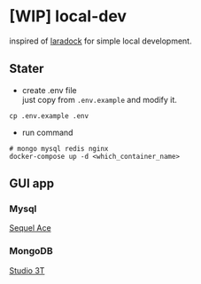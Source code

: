 # [WIP] local-dev
inspired of [laradock](https://github.com/laradock/laradock) for simple local development.

## Stater
- create .env file      
just copy from `.env.example` and modify it.    
```shell
cp .env.example .env
```

- run command        
```shell
# mongo mysql redis nginx
docker-compose up -d <which_container_name>
```

## GUI app
### Mysql 
[Sequel Ace](https://sequel-ace.com/)

### MongoDB
[Studio 3T](https://studio3t.com/)
